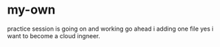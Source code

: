 # my-own
practice session is going on
and working go ahead
i adding one file 
yes i want to become a cloud ingneer.
